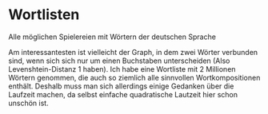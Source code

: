 # Wortlisten
Alle möglichen Spielereien mit Wörtern der deutschen Sprache

Am interessantesten ist vielleicht der Graph, in dem zwei Wörter verbunden sind, wenn sich sich nur um einen Buchstaben unterscheiden (Also Levenshtein-Distanz 1 haben). Ich habe eine Wortliste mit 2 Millionen Wörtern genommen, die auch so ziemlich alle sinnvollen Wortkompositionen enthält. Deshalb muss man sich allerdings einige Gedanken über die Laufzeit machen, da selbst einfache quadratische Lautzeit hier schon unschön ist.
